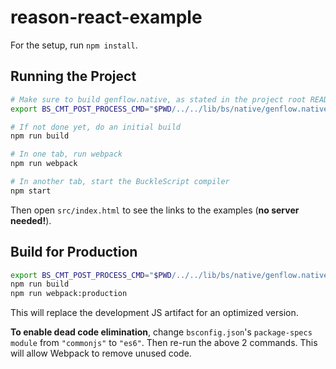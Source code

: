 # reason-react-example

For the setup, run `npm install`.

## Running the Project

```sh
# Make sure to build genflow.native, as stated in the project root README
export BS_CMT_POST_PROCESS_CMD="$PWD/../../lib/bs/native/genflow.native"

# If not done yet, do an initial build
npm run build

# In one tab, run webpack
npm run webpack

# In another tab, start the BuckleScript compiler
npm start
```

Then open `src/index.html` to see the links to the examples (**no server needed!**).

## Build for Production

```sh
export BS_CMT_POST_PROCESS_CMD="$PWD/../../lib/bs/native/genflow.native"
npm run build
npm run webpack:production
```

This will replace the development JS artifact for an optimized version.

**To enable dead code elimination**, change `bsconfig.json`'s `package-specs` `module` from `"commonjs"` to `"es6"`. Then re-run the above 2 commands. This will allow Webpack to remove unused code.
